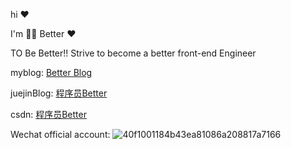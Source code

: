 hi ❤️ 

I'm 😮‍💨 Better ❤️

TO Be Better!!
Strive to become a better front-end Engineer

myblog: [Better Blog](https://better-pz.github.io/)


juejinBlog: [程序员Better](https://juejin.cn/user/2999123453419294/posts)

csdn: [程序员Better](https://blog.csdn.net/pz1021)

Wechat official account: ![40f1001184b43ea81086a208817a7166](https://user-images.githubusercontent.com/68367439/195774684-21c0708a-f3bd-492a-b6be-c28be2f0cd7f.jpg)
